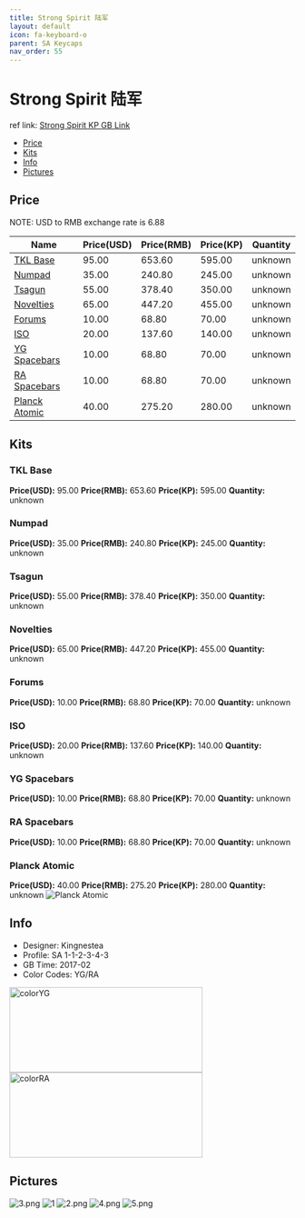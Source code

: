 ```yaml
---
title: Strong Spirit 陆军
layout: default
icon: fa-keyboard-o
parent: SA Keycaps
nav_order: 55
---
```


# Strong Spirit 陆军

ref link: [Strong Spirit KP GB Link](https://geekhack.org/index.php?topic=87673.0)

* [Price](#price)
* [Kits](#kits)
* [Info](#info)
* [Pictures](#pictures)


## Price  
NOTE: USD to RMB exchange rate is 6.88

| Name          | Price(USD)    |  Price(RMB) |  Price(KP) | Quantity |
| ------------- | ------------- |  ---------- |  --------- | -------- |
|[TKL Base](#tklbase)|95.00|653.60|595.00|unknown|
|[Numpad](#numpad)|35.00|240.80|245.00|unknown|
|[Tsagun](#tsagun)|55.00|378.40|350.00|unknown|
|[Novelties](#novelties)|65.00|447.20|455.00|unknown|
|[Forums](#forums)|10.00|68.80|70.00|unknown|
|[ISO](#iso)|20.00|137.60|140.00|unknown|
|[YG Spacebars](#ygspacebars)|10.00|68.80|70.00|unknown|
|[RA Spacebars](#raspacebars)|10.00|68.80|70.00|unknown|
|[Planck Atomic](#planckatomic)|40.00|275.20|280.00|unknown|


## Kits
### TKL Base
**Price(USD):** 95.00    **Price(RMB):** 653.60    **Price(KP):** 595.00    **Quantity:** unknown
### Numpad
**Price(USD):** 35.00    **Price(RMB):** 240.80    **Price(KP):** 245.00    **Quantity:** unknown
### Tsagun
**Price(USD):** 55.00    **Price(RMB):** 378.40    **Price(KP):** 350.00    **Quantity:** unknown
### Novelties
**Price(USD):** 65.00    **Price(RMB):** 447.20    **Price(KP):** 455.00    **Quantity:** unknown
### Forums
**Price(USD):** 10.00    **Price(RMB):** 68.80    **Price(KP):** 70.00    **Quantity:** unknown
### ISO
**Price(USD):** 20.00    **Price(RMB):** 137.60    **Price(KP):** 140.00    **Quantity:** unknown
### YG Spacebars
**Price(USD):** 10.00    **Price(RMB):** 68.80    **Price(KP):** 70.00    **Quantity:** unknown
### RA Spacebars
**Price(USD):** 10.00    **Price(RMB):** 68.80    **Price(KP):** 70.00    **Quantity:** unknown
### Planck Atomic
**Price(USD):** 40.00    **Price(RMB):** 275.20    **Price(KP):** 280.00    **Quantity:** unknown
<img src="{{ 'assets/images/sa-keycaps/strongspirit/kits_pics/all.jpg' | relative_url }}" alt="Planck Atomic" class="image featured">


## Info
* Designer: Kingnestea
* Profile: SA 1-1-2-3-4-3
* GB Time: 2017-02
* Color Codes: YG/RA  
<img src="{{ 'assets/images/sa-keycaps/SP_ColorCodes/abs/SP_Abs_ColorCodes_YG.png' | relative_url }}" alt="colorYG" height="150" width="340">
<img src="{{ 'assets/images/sa-keycaps/SP_ColorCodes/abs/SP_Abs_ColorCodes_RA.png' | relative_url }}" alt="colorRA" height="150" width="340">


## Pictures
<img src="{{ 'assets/images/sa-keycaps/strongspirit/rendering_pics/3.png' | relative_url }}" alt="3.png" class="image featured">
<img src="{{ 'assets/images/sa-keycaps/strongspirit/rendering_pics/1.jpg' | relative_url }}" alt="1" class="image featured">
<img src="{{ 'assets/images/sa-keycaps/strongspirit/rendering_pics/2.png' | relative_url }}" alt="2.png" class="image featured">
<img src="{{ 'assets/images/sa-keycaps/strongspirit/rendering_pics/4.png' | relative_url }}" alt="4.png" class="image featured">
<img src="{{ 'assets/images/sa-keycaps/strongspirit/rendering_pics/5.png' | relative_url }}" alt="5.png" class="image featured">
